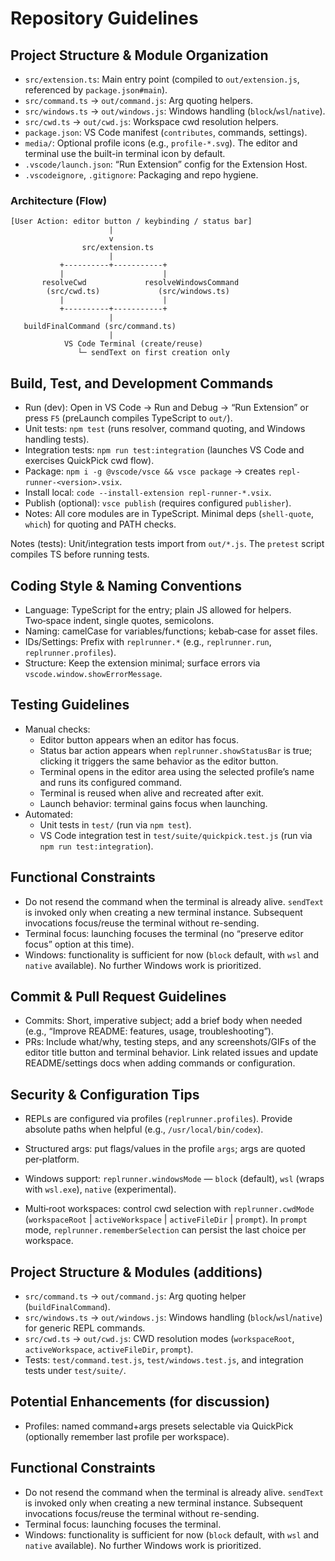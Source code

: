 # Repository Guidelines

## Project Structure & Module Organization
- `src/extension.ts`: Main entry point (compiled to `out/extension.js`, referenced by `package.json#main`).
- `src/command.ts` → `out/command.js`: Arg quoting helpers.
- `src/windows.ts` → `out/windows.js`: Windows handling (`block`/`wsl`/`native`).
- `src/cwd.ts` → `out/cwd.js`: Workspace cwd resolution helpers.
- `package.json`: VS Code manifest (`contributes`, commands, settings).
- `media/`: Optional profile icons (e.g., `profile-*.svg`). The editor and terminal use the built-in terminal icon by default.
- `.vscode/launch.json`: “Run Extension” config for the Extension Host.
- `.vscodeignore`, `.gitignore`: Packaging and repo hygiene.

### Architecture (Flow)
```
[User Action: editor button / keybinding / status bar]
                      |
                      v
                src/extension.ts
                      |
           +----------+-----------+
           |                      |
       resolveCwd             resolveWindowsCommand
        (src/cwd.ts)             (src/windows.ts)
           |                      |
           +----------+-----------+
                      |
   buildFinalCommand (src/command.ts)
                      |
            VS Code Terminal (create/reuse)
               └─ sendText on first creation only
```

## Build, Test, and Development Commands
- Run (dev): Open in VS Code → Run and Debug → “Run Extension” or press `F5` (preLaunch compiles TypeScript to `out/`).
- Unit tests: `npm test` (runs resolver, command quoting, and Windows handling tests).
- Integration tests: `npm run test:integration` (launches VS Code and exercises QuickPick cwd flow).
- Package: `npm i -g @vscode/vsce && vsce package` → creates `repl-runner-<version>.vsix`.
- Install local: `code --install-extension repl-runner-*.vsix`.
- Publish (optional): `vsce publish` (requires configured `publisher`).
- Notes: All core modules are in TypeScript. Minimal deps (`shell-quote`, `which`) for quoting and PATH checks.

Notes (tests): Unit/integration tests import from `out/*.js`. The `pretest` script compiles TS before running tests.

## Coding Style & Naming Conventions
- Language: TypeScript for the entry; plain JS allowed for helpers. Two‑space indent, single quotes, semicolons.
- Naming: camelCase for variables/functions; kebab‑case for asset files.
- IDs/Settings: Prefix with `replrunner.*` (e.g., `replrunner.run`, `replrunner.profiles`).
- Structure: Keep the extension minimal; surface errors via `vscode.window.showErrorMessage`.

## Testing Guidelines
- Manual checks:
  - Editor button appears when an editor has focus.
  - Status bar action appears when `replrunner.showStatusBar` is true; clicking it triggers the same behavior as the editor button.
  - Terminal opens in the editor area using the selected profile’s name and runs its configured command.
  - Terminal is reused when alive and recreated after exit.
  - Launch behavior: terminal gains focus when launching.
- Automated:
  - Unit tests in `test/` (run via `npm test`).
  - VS Code integration test in `test/suite/quickpick.test.js` (run via `npm run test:integration`).

## Functional Constraints
- Do not resend the command when the terminal is already alive. `sendText` is invoked only when creating a new terminal instance. Subsequent invocations focus/reuse the terminal without re-sending.
- Terminal focus: launching focuses the terminal (no “preserve editor focus” option at this time).
- Windows: functionality is sufficient for now (`block` default, with `wsl` and `native` available). No further Windows work is prioritized.

## Commit & Pull Request Guidelines
- Commits: Short, imperative subject; add a brief body when needed (e.g., “Improve README: features, usage, troubleshooting”).
- PRs: Include what/why, testing steps, and any screenshots/GIFs of the editor title button and terminal behavior. Link related issues and update README/settings docs when adding commands or configuration.

## Security & Configuration Tips
- REPLs are configured via profiles (`replrunner.profiles`). Provide absolute paths when helpful (e.g., `/usr/local/bin/codex`).
- Structured args: put flags/values in the profile `args`; args are quoted per‑platform.
 
- Windows support: `replrunner.windowsMode` — `block` (default), `wsl` (wraps with `wsl.exe`), `native` (experimental).
- Multi‑root workspaces: control cwd selection with `replrunner.cwdMode` (`workspaceRoot` | `activeWorkspace` | `activeFileDir` | `prompt`). In `prompt` mode, `replrunner.rememberSelection` can persist the last choice per workspace.

## Project Structure & Modules (additions)
- `src/command.ts` → `out/command.js`: Arg quoting helper (`buildFinalCommand`).
- `src/windows.ts` → `out/windows.js`: Windows handling (`block`/`wsl`/`native`) for generic REPL commands.
- `src/cwd.ts` → `out/cwd.js`: CWD resolution modes (`workspaceRoot`, `activeWorkspace`, `activeFileDir`, `prompt`).
- Tests: `test/command.test.js`, `test/windows.test.js`, and integration tests under `test/suite/`.

## Potential Enhancements (for discussion)
- Profiles: named command+args presets selectable via QuickPick (optionally remember last profile per workspace).

## Functional Constraints
- Do not resend the command when the terminal is already alive. `sendText` is invoked only when creating a new terminal instance. Subsequent invocations focus/reuse the terminal without re-sending.
- Terminal focus: launching focuses the terminal.
- Windows: functionality is sufficient for now (`block` default, with `wsl` and `native` available). No further Windows work is prioritized.

